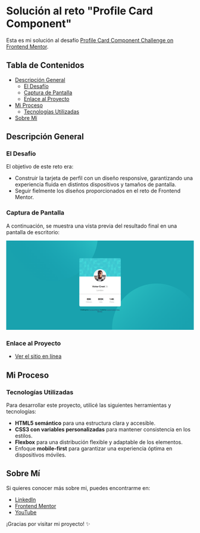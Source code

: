 # Solución al reto "Profile Card Component"

Esta es mi solución al desafío [Profile Card Component Challenge on Frontend Mentor](https://www.frontendmentor.io/challenges/profile-card-component-cfArpWshJ).

## Tabla de Contenidos

- [Descripción General](#descripción-general)
  - [El Desafío](#el-desafío)
  - [Captura de Pantalla](#captura-de-pantalla)
  - [Enlace al Proyecto](#enlace-al-proyecto)
- [Mi Proceso](#mi-proceso)
  - [Tecnologías Utilizadas](#tecnologías-utilizadas)
- [Sobre Mí](#sobre-mí)

## Descripción General

### El Desafío

El objetivo de este reto era:

- Construir la tarjeta de perfil con un diseño responsive, garantizando una experiencia fluida en distintos dispositivos y tamaños de pantalla.
- Seguir fielmente los diseños proporcionados en el reto de Frontend Mentor.

### Captura de Pantalla

A continuación, se muestra una vista previa del resultado final en una pantalla de escritorio:

![Resultado](images/resultado.png)

### Enlace al Proyecto

- [Ver el sitio en línea](https://camilo-atb.github.io/Profile-Card-Component/)

## Mi Proceso

### Tecnologías Utilizadas

Para desarrollar este proyecto, utilicé las siguientes herramientas y tecnologías:

- **HTML5 semántico** para una estructura clara y accesible.
- **CSS3 con variables personalizadas** para mantener consistencia en los estilos.
- **Flexbox** para una distribución flexible y adaptable de los elementos.
- Enfoque **mobile-first** para garantizar una experiencia óptima en dispositivos móviles.

## Sobre Mí

Si quieres conocer más sobre mi, puedes encontrarme en:

- [LinkedIn](http://www.linkedin.com/in/camilo-t%C3%A9llez)
- [Frontend Mentor](https://www.frontendmentor.io/profile/camilo-atb)
- [YouTube](https://www.youtube.com/@camilotellez887)


¡Gracias por visitar mi proyecto! ✨
